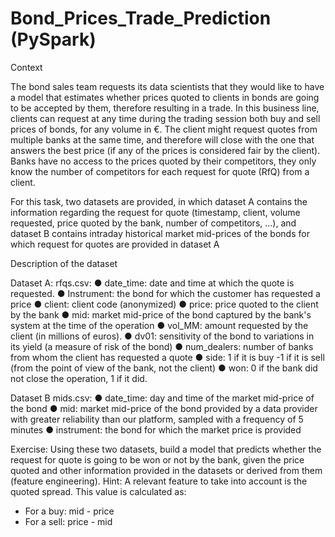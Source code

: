 # Bond_Prices_Trade_Prediction (PySpark)
Context

The bond sales team requests its data scientists that they would like to have a model that estimates whether prices quoted to clients in bonds are going to be accepted by them, therefore resulting in a trade. In this business line, clients can request at any time during the trading session both buy and sell prices of bonds, for any volume in €. The client might request quotes from multiple banks at the same time, and therefore will close with the one that answers the best price (if any of the prices is considered fair by the client). Banks have no access to the prices quoted by their competitors, they only know the number of competitors for each request for quote (RfQ) from a client.

For this task, two datasets are provided, in which dataset A contains the information regarding the request for quote (timestamp, client, volume requested, price quoted by the bank, number of competitors, …), and dataset B contains intraday historical market
mid-prices of the bonds for which request for quotes are provided in dataset A

Description of the dataset

Dataset A: rfqs.csv:
●	date_time: date and time at which the quote is requested.
●	Instrument: the bond for which the customer has requested a price
●	client: client code (anonymized)
●	price: price quoted to the client by the bank
●	mid: market mid-price of the bond captured by the bank's system at the time of the operation
●	vol_MM: amount requested by the client (in millions of euros).
●	dv01: sensitivity of the bond to variations in its yield (a measure of risk of the bond)
●	num_dealers: number of banks from whom the client has requested a quote
●	side: 1 if it is buy -1 if it is sell (from the point of view of the bank, not the client)
●	won: 0 if the bank did not close the operation, 1 if it did.


Dataset B mids.csv:
●	date_time: day and time of the market mid-price of the bond
●	mid: market mid-price of the bond provided by a data provider with greater reliability than our platform, sampled with a frequency of 5 minutes
●	instrument: the bond for which the market price is provided

Exercise:
Using these two datasets, build a model that predicts whether the request for quote is going to be won or not by the bank, given the price quoted and other information provided in the datasets or derived from them (feature engineering).
Hint: A relevant feature to take into account is the quoted spread. This value is calculated as:
-	For a buy: mid - price
-	For a sell: price - mid 
